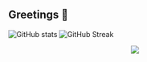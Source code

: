 ## Greetings 👋

![GitHub stats](https://github-readme-stats.vercel.app/api?username=datsabahandude&theme=chartreuse-dark&show_icons=true)
![GitHub Streak](https://streak-stats.demolab.com/?user=datsabahandude&currStreakNum=2FD3EB&fire=pink&sideLabels=F00&date_format=[Y.]n.j&theme=chartreuse-dark)
<p align="center">
<img src="https://github-readme-stats.vercel.app/api/top-langs/?username=datsabahandude&theme=chartreuse-dark&layout=compact">
</p>

<!--
**datsabahandude/datsabahandude** is a ✨ _special_ ✨ repository because its `README.md` (this file) appears on your GitHub profile.

Here are some ideas to get you started:

- 🔭 I’m currently working on ...
- 🌱 I’m currently learning ...
- 👯 I’m looking to collaborate on ...
- 🤔 I’m looking for help with ...
- 💬 Ask me about ...
- 📫 How to reach me: ...
- 😄 Pronouns: ...
- ⚡ Fun fact: ...
-->
